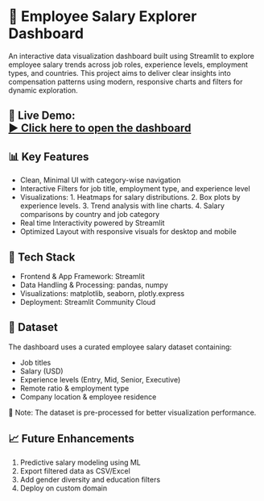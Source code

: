 # 💼 Employee Salary Explorer Dashboard

An interactive data visualization dashboard built using Streamlit to explore employee salary trends across job roles, experience levels, employment types, and countries. 
This project aims to deliver clear insights into compensation patterns using modern, responsive charts and filters for dynamic exploration.

🚀 **Live Demo**:  
[▶️ Click here to open the dashboard](https://employeedashboard-site-dysg8gxvvywzgvrxzceyfh.streamlit.app/)
---

## 📊 Key Features

- Clean, Minimal UI with category-wise navigation
- Interactive Filters for job title, employment type, and experience level
- Visualizations: 1. Heatmaps for salary distributions.
                  2. Box plots by experience levels.
                  3. Trend analysis with line charts.
                  4. Salary comparisons by country and job category 
- Real time Interactivity powered by Streamlit 
- Optimized Layout with responsive visuals for desktop and mobile

## 🧰 Tech Stack

- Frontend & App Framework: Streamlit
- Data Handling & Processing: pandas, numpy
- Visualizations: matplotlib, seaborn, plotly.express
- Deployment: Streamlit Community Cloud

## 📂 Dataset

The dashboard uses a curated employee salary dataset containing:
- Job titles
- Salary (USD)
- Experience levels (Entry, Mid, Senior, Executive)
- Remote ratio & employment type
- Company location & employee residence

📌 Note: The dataset is pre-processed for better visualization performance.

## 📈 Future Enhancements

1. Predictive salary modeling using ML
2. Export filtered data as CSV/Excel
3. Add gender diversity and education filters
4. Deploy on custom domain

